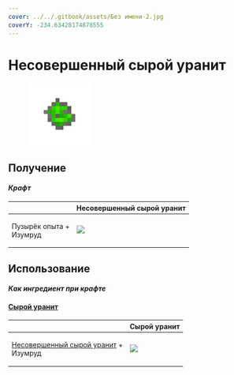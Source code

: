```yaml
---
cover: ../../.gitbook/assets/Без имени-2.jpg
coverY: -234.63428174878555
---
```


# Несовершенный сырой уранит

<figure><img src="../../.gitbook/assets/uraninite_raw_poor_128.png" alt=""><figcaption></figcaption></figure>

## Получение

#### _Крафт_

|                                   | Несовершенный сырой уранит                          |
| --------------------------------- | --------------------------------------------------- |
| <p>Пузырёк опыта +<br>Изумруд</p> | ![](../../.gitbook/assets/uraninite\_raw\_poor.png) |

## Использование

#### _Как ингредиент при крафте_

#### [Сырой уранит](uraninite\_raw.md)

|                                                                                    | Сырой уранит                                  |
| ---------------------------------------------------------------------------------- | --------------------------------------------- |
| <p><a href="uraninite_raw_poor.md">Несовершенный сырой уранит</a> +<br>Изумруд</p> | ![](../../.gitbook/assets/uraninite\_raw.png) |
